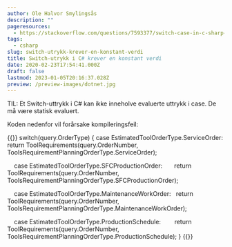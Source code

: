 ```yaml
---
author: Ole Halvor Smylingsås
description: ""
pageresources:
  - https://stackoverflow.com/questions/7593377/switch-case-in-c-sharp-a-constant-value-is-expected
tags:
  - csharp
slug: switch-utrykk-krever-en-konstant-verdi
title: Switch-utrykk i C# krever en konstant verdi
date: 2020-02-23T17:54:41.000Z
draft: false
lastmod: 2023-01-05T20:16:37.028Z
preview: /preview-images/dotnet.jpg
---
```


TIL: Et Switch-uttrykk i C# kan ikke inneholve evaluerte uttrykk i case. De må være statisk evaluert.
<!--more-->

Koden nedenfor vil forårsake kompileringsfeil:

{{<highlight c>}}
switch(query.OrderType) {
    case EstimatedToolOrderType.ServiceOrder:
        return ToolRequirements(query.OrderNumber, ToolsRequirementPlanningOrderType.ServiceOrder);

    case EstimatedToolOrderType.SFCProductionOrder:
       return ToolRequirements(query.OrderNumber, ToolsRequirementPlanningOrderType.SFCProductionOrder);

    case EstimatedToolOrderType.MaintenanceWorkOrder:
       return ToolRequirements(query.OrderNumber, ToolsRequirementPlanningOrderType.MaintenanceWorkOrder);

    case EstimatedToolOrderType.ProductionSchedule:
       return ToolRequirements(query.OrderNumber, ToolsRequirementPlanningOrderType.ProductionSchedule);
}
{{</highlight>}}

